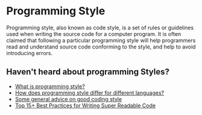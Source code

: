 # Programming Style
Programming style, also known as code style, is a set of rules or guidelines used when writing the source code for a computer program. It is often claimed that following a particular programming style will help programmers read and understand source code conforming to the style, and help to avoid introducing errors.

## Haven't heard about programming Styles?
* [What is programming style?](https://en.wikipedia.org/wiki/Programming_style)
* [How does programming style differ for different languages?](https://github.com/warned101/cosmos/tree/master/guides/coding_style)
* [Some general advice on good coding style](http://www.inf.unibz.it/~nutt/Teaching/DSA1415/DSAAssignments/good-coding-style.html)
* [Top 15+ Best Practices for Writing Super Readable Code](https://code.tutsplus.com/tutorials/top-15-best-practices-for-writing-super-readable-code--net-8118)